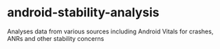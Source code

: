 # android-stability-analysis
Analyses data from various sources including Android Vitals for crashes, ANRs and other stability concerns

